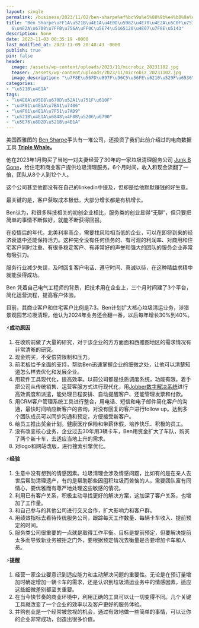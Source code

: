 ```yaml
---
layout: single
permalink: /business/2023/11/02/ben-sharpe%ef%bc%9a%e5%88%9b%e4%b8%9a%e4%b8%8d%e5%a6%82%e4%b9%b0%e4%b8%aa%e5%b0%8f%e7%94%9f%e6%84%8f%ef%bc%8c6%e4%b8%aa%e6%9c%88%e7%bf%bb%e7%95%aa%ef%bc%8c%e5%b9%b4%e5%85%a5120%e4%b8%87%e7%be%8e/
title: "Ben Sharpe\uFF1A\u521B\u4E1A\u4E0D\u5982\u4E70\u4E2A\u5C0F\u751F\u610F\uFF0C\
  6\u4E2A\u6708\u7FFB\u756A\uFF0C\u5E74\u5165120\u4E07\u7F8E\u5143"
description: None
date: 2023-11-03 00:35:19 -0000
last_modified_at: 2023-11-09 20:48:43 -0000
publish: true
pin: false
header:
  image: /assets/wp-content/uploads/2023/11/microbiz_20231102.jpg
  teaser: /assets/wp-content/uploads/2023/11/microbiz_20231102.jpg
  image_description: "\u7F8E\u56FD\u897F\u96C5\u56FE\u6210\u529F\u6536\u8D2D\u5C0F\u751F\u610F\u6848"
categories:
- "\u521B\u4E1A"
tags:
- "\u4E0A\u95E8\u670D\u52A1\u751F\u610F"
- "\u4F01\u4E1A\u7BA1\u7406"
- "\u4F01\u4E1A\u7F51\u7AD9"
- "\u521B\u4E1A\u6848\u4F8B\u5206\u6790"
- "\u5E76\u8D2D\u521B\u4E1A"
---
```

美国西雅图的 [Ben Sharpe](https://www.linkedin.com/in/ben-sharpe-investor/)手头有一堆公司，还投资了我们此前介绍过的电商数据工具 **[Triple Whale](https://aswebuild.com/business/2021/12/01/%e5%8c%97%e7%be%8e%e7%94%b5%e5%95%86%e6%95%b0%e6%8d%ae%e5%88%86%e6%9e%90%e6%96%b0%e5%88%a9%e5%99%a8%ef%bc%9atriple-whale/)。**

他在2023年1月购买了当地一对夫妻经营了30年的一家垃圾清理服务公司 [Junk B Gone](https://mrjunkbgoneseattle.com)，给住宅和商业客户提供垃圾清理服务。6个月时间，收入和现金流翻了一倍，团队从8个人到12个人。

这个公司甚至他都没有在自己的linkedin中提及，但却是给他默默赚钱的好生意。

最关键的是，客户获取成本极低，大部分增长都是有机增长。

Ben认为，和很多科技相关的初创企业相比，服务类的创业显得“无聊”，但只要把简单的事情不断做好，就能不断获得回报。

在疫情后的年代，北美利率高企，需要找风险相当低的企业，可以在即将到来的经济衰退中还能保持活力。这种完全没有任何债务的、有可观的利润率、对商用和住宅客户同时注重、有很多稳定客户、有非常好的声誉和强大的团队的服务企业非常有吸引力。

服务行业减少失误，及时回复客户电话、遵守时间、真诚以待，在这种精益求精中就能获得成功。

Ben 凭着自己电气工程师的背景，把技术用在企业上，三个月时间建了3个平台，简化运营流程，提高客户体验。

目前，其商业客户和住宅客户比例是7:3。Ben计划扩大核心垃圾清运业务，涉猎景观园艺垃圾清理，他认为2024年业务还会翻一番，以后每年增长30%到40%。

⚡**成功原因**

  1. 在收购前做了大量的研究，对于该企业的方方面面和西雅图地区的需求情况有非常清晰的研究。
  2. 现金购买，不受偿贷限制和压力。
  3. 前老板给予全面的支持，帮助Ben迅速掌握企业的细微之处，让他可以清楚知道怎么样去优化和发展企业。
  4. 用软件工具现代化，提高效率。以前公司都是纸质调度系统，功能有限。着手把公司从传统销售、运营客服方式进行现代化，用[Jobber数字解决系统](https://getjobber.com)进行高效调度和派遣，能处理日程安排、自动提醒客户、还能管理发票和付款。
  5. 用CRM客户管理系统工具进行整合，用电话、短信和电子邮件简化客户的沟通，最快时间响应新客户的咨询，对没有回复的客户进行follow up。达到多个团队成员可以同步沟通和预定，方便接受新客户。
  6. 给员工推出奖金计划，健康医疗保险和带薪休假，培养快乐、积极的员工。
  7. 没有改变核心业务，企业过去30年用3辆卡车，Ben用资金扩大了车队，购买了两个新卡车，去适应当地上升的需求。
  8. 对logo和网站改版，进行搜索引擎优化。

⚡**经验**

  1. 生意中没有想到的情感因素。垃圾清理会涉及情感问题，比如有的是在亲人去世后帮助清理遗产，有的是帮助那些因囤积垃圾而苦恼的人，需要团队富有同情心，要优雅而有尊严地处理这些敏感的情况。
  2. 利用已有客户关系，积极主动寻找更好的解决方案，这加深了客户关系，也增加了工作量。
  3. 和自己参与的其他公司进行交叉合作，扩大影响力和客户群。
  4. 用绩效指标去看待传统服务公司，跟踪每天工作数量、每辆卡车收入、提前预定的时间。
  5. 服务类公司很重要的一点就是取得工作平衡。目标是提前预定，但要解决提前太多而导致新业务被拒之门外，要根据预定情况去衡量是否要增加卡车和人员。

⚡**提醒**

  1. 经营一家企业要意识到适应能力和主动解决问题的重要性。无论是在预订量增加时确定增加一辆卡车的需求，还是认识到垃圾清运业务中的情感因素，适应这些细微差别都至关重要。
  2. 在当今快节奏的商业环境中，利用正确的工具可以让一切变得不同。几个关键工具就改变了一个企业的效率以及客户更好的服务体验。
  3. 并购创业是一个经常被忽视的机会，通过有效地做一些简单的事情，可以让你的企业非常成功，创造出很多价值。
